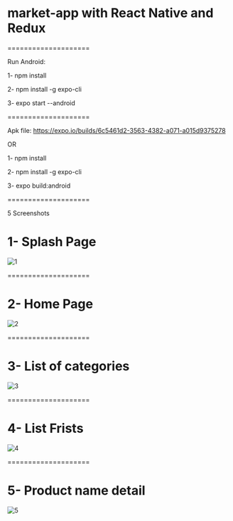 # market-app with React Native and Redux

==================== 

Run Android:

1- npm install

2- npm install -g expo-cli

3- expo start --android

====================

Apk file: https://expo.io/builds/6c5461d2-3563-4382-a071-a015d9375278

OR

1- npm install 

2- npm install -g expo-cli

3- expo build:android

====================

5 Screenshots

# 1- Splash Page 
![1](https://user-images.githubusercontent.com/43926424/66364499-3aa28980-e98a-11e9-9bd9-d8247520ee75.PNG)

====================

# 2- Home Page
![2](https://user-images.githubusercontent.com/43926424/66364470-1e065180-e98a-11e9-8a1f-23061514df2f.PNG)

====================

# 3- List of categories
![3](https://user-images.githubusercontent.com/43926424/66364512-48f0a580-e98a-11e9-9f43-2f999df433a2.PNG)

====================

# 4- List Frists
![4](https://user-images.githubusercontent.com/43926424/66364544-5c9c0c00-e98a-11e9-98df-6ada2f50d0c2.PNG)

====================

# 5- Product name detail
![5](https://user-images.githubusercontent.com/43926424/66364603-979e3f80-e98a-11e9-9aef-78d62b82d7e3.PNG)

